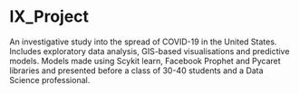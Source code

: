 # IX_Project

An investigative study into the spread of COVID-19 in the United States. Includes exploratory data analysis, GIS-based visualisations and predictive models. Models made using Scykit learn, Facebook Prophet and Pycaret libraries and presented before a class of 30-40 students and a Data Science professional. 

